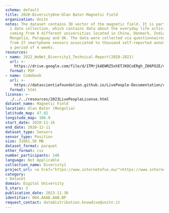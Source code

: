 ```yaml
---
schema: default
title: 2020-DiversityOne-Ulan Bator-Magnetic Field
organization: Unitn
notes: The dataset contains 3D vector of the magnetic field. It is part of Wenet Diversity
  1 data collection, which contains data about the everyday life activities of students
  coming from 8 different universities located in China, Denmark, India, Italy, Mexico,
  Mongolia, Paraguay and UK. The data were collected via questionnaires, data coming
  from 27 smartphone sensors associated to thousand self-reported annotations over
  a period of 4 weeks.
resources:
- name: 2022_WeNet_Diversity1_Technical-Report(2020-2021)
  url: >-
    https://drive.google.com/file/d/1TMrjkAEWRZ5xhETJKOCnERgh_Z06PO2E/view?usp=drive_link
  format: PDF
- name: Codebook
  url: >-
    https://datascientiafoundation.github.io/LivePeople-Documentation/codebooks/2020_DV1_Ulan-Bator_magnetic.html
  format: html
license: >-
  ./../../resources/2023LivePeopleLicense.html
dataset_name: Magnetic Field
location: Ulan Bator (Mongolia)
latitude_map: 47.92
longitude_map: 106.9
start_date: 2020-11-16
end_date: 2020-12-11
dataset_type: Sensors
sensor_type: Position
size: 31661.56 MB
dataset_format: parquet
other_format: csv
number_participants: 148
language: Not Applicable
collection_name: Diversity1
project_url: <a href="https://www.internetofus.eu/">https://www.internetofus.eu/</a>
category:
- Dataset
domain: Digital University
5_stars: 3
publication_date: 2023-11-30
identifier: 004.AAAD.AAB.BP
request_contact: datadistribution.knowdive@unitn.it
---
```

